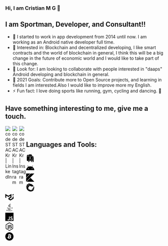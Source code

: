 ### Hi, I am Cristian M G 👋

## I am Sportman, Developer, and Consultant!!

- :beginner: I started to work in app development from 2014 until now. I am working as an Android native developer full time.
- 🌱 Interested in: Blockchain and decentralized developing, I like smart contracts and the world of blockchain in general, I think this will be a big change in the future of economic world and I would like to take part of this change.
- 👯 Look for: I am looking to collaborate with people interested in "daaps" Android developing and blockchain in general.
- 🥅 2021 Goals: Contribute more to Open Source projects, and learning in fields I am interested.Also I would like to improve more my English.
- ⚡ Fun fact: I love doing sports like running, gym, cycling and dancing. :dancer:

## Have something interesting to me, give me a touch.

[<img align="left" alt="codeSTACKr | LinkedIn" width="22px" src="https://cdn.jsdelivr.net/npm/simple-icons@v3/icons/linkedin.svg" />](https://www.linkedin.com/in/cristian-mg/)
[<img align="left" alt="codeSTACKr | Instagram" width="22px" src="https://cdn.jsdelivr.net/npm/simple-icons@v3/icons/instagram.svg" />](https://www.instagram.com/cristian.menarguez/)
[<img align="left" alt="codeSTACKr | Instagram" width="22px" src="https://cdn.jsdelivr.net/npm/simple-icons@3.13.0/icons/discord.svg" />](https://discordapp.com/users/CristianMG#6028)
<br />

## Languages and Tools:

[<img align="left" alt="Android studio" width="26px" src="./icons/androidstudio.svg"/>](AndroidStudio)
<br />

[<img align="left" alt="Android" width="26px" src="./icons/android.svg" />](Android)
<br />

[<img align="left" alt="Kotlin" width="26px" src="./icons/kotlin.svg" />](Kotlin)
<br />

[<img align="left" alt="Reactivex" width="26px" src="./icons/reactivex.svg" />](Reactivex)
<br />

[<img align="left" alt="Material UI" width="26px" src="./icons/materialui.svg" />](MaterialUi)
<br />

[<img align="left" alt="Java" width="26px" src="./icons/java.svg" />](Java)
<br />

[<img align="left" alt="Javascript" width="26px" src="./icons/javascript.svg" />](Javascript)
<br />

[<img align="left" alt="Node" width="26px" src="./icons/nodedotjs.svg" />](Node)
<br />

[<img align="left" alt="Node" width="26px" src="./icons/bitcoin.svg" />](Bitcoin)
